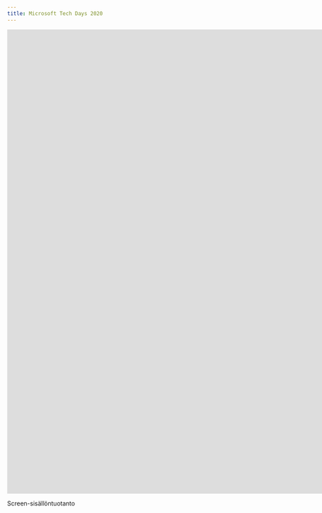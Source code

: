 ```yaml
---
title: Microsoft Tech Days 2020
---
```


<iframe src="https://www.youtube.com/embed/bF-5EK-bGCw" frameborder="0" width="1920" height="1080" frameborder="0" allow="autoplay; fullscreen" allowfullscreen data-uk-responsive></iframe>

Screen-sisällöntuotanto
